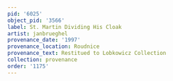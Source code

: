 ```yaml
---
pid: '6025'
object_pid: '3566'
label: St. Martin Dividing His Cloak
artist: janbrueghel
provenance_date: '1997'
provenance_location: Roudnice
provenance_text: Restitued to Lobkowicz Collection
collection: provenance
order: '1175'
---
```

